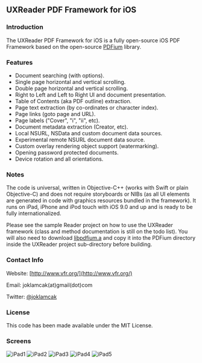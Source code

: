 
## UXReader PDF Framework for iOS

### Introduction

The UXReader PDF Framework for iOS is a fully open-source iOS PDF Framework based
on the open-source [PDFium](https://pdfium.googlesource.com/pdfium/) library.

### Features

* Document searching (with options).
* Single page horizontal and vertical scrolling.
* Double page horizontal and vertical scrolling.
* Right to Left and Left to Right UI and document presentation.
* Table of Contents (aka PDF outline) extraction.
* Page text extraction (by co-ordinates or character index).
* Page links (goto page and URL).
* Page labels ("Cover", "i", "ii", etc).
* Document metadata extraction (Creator, etc).
* Local NSURL, NSData and custom document data sources.
* Experimental remote NSURL document data source.
* Custom overlay rendering object support (watermarking).
* Opening password protected documents.
* Device rotation and all orientations.

### Notes

The code is universal, written in Objective-C++ (works with Swift or plain
Objective-C) and does not require storyboards or NIBs (as all UI elements
are generated in code with graphics resources bundled in the framework). It
runs on iPad, iPhone and iPod touch with iOS 9.0 and up and is ready to be
fully internationalized.

Please see the sample Reader project on how to use the UXReader framework (class
and method documentation is still on the todo list). You will also need to download
[libpdfium.a](https://github.com/vfr/UXReader-iOS/releases/download/0.1.0/libpdfium.a)
and copy it into the PDFium directory inside the UXReader project sub-directory before
building.

### Contact Info

Website: [http://www.vfr.org/](http://www.vfr.org/)

Email: joklamcak(at)gmail(dot)com

Twitter: [@joklamcak](https://twitter.com/joklamcak)

### License

This code has been made available under the MIT License.

### Screens

![iPad1](http://i.imgur.com/ucaBYZg.png)
![iPad2](http://i.imgur.com/xCdcvLR.png)
![iPad3](http://i.imgur.com/8FGW03U.png)
![iPad4](http://i.imgur.com/T2D3TlT.png)
![iPad5](http://i.imgur.com/yr6IJM0.png)
